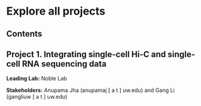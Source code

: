 # Explore all projects 

## Contents

## Project 1. Integrating single-cell Hi-C and single-cell RNA sequencing data
**Leading Lab:** Noble Lab

**Stakeholders:** Anupama Jha (anupamaj [ a t ] uw.edu) and Gang Li (gangliuw [ a t ] uw.edu)


